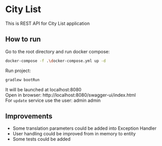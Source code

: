 # City List

This is REST API for City List application

## How to run

Go to the root directory and run docker compose:
```sh
docker-compose -f .\docker-compose.yml up -d
```
Run project:
```sh
gradlew bootRun
```

It will be launched at localhost:8080 <br/>
Open in browser: http://localhost:8080/swagger-ui/index.html <br/>
For `update` service use the user: admin admin


## Improvements

* Some translation parameters could be added into Exception Handler
* User handling could be improved from in memory to entity
* Some tests could be added